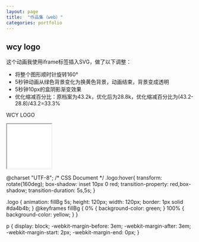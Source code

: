 ```yaml
---
layout: page
title:  "作品集（web）"
categories: portfolio
---
```



## wcy logo

这个动画我使用iframe标签插入SVG，做了以下调整：

- 将整个图形顺时针旋转160°
- 5秒钟动画从绿色背景变化为换黄色背景，动画结束，背景变成透明
- 5秒钟10px的盒阴影渐变效果
- 优化缩减百分比：原档案为43.2k，优化后为28.8k，优化缩减百分比为(43.2-28.8)/43.2=33.3%

<head>
<link rel="stylesheet"  type="text/css">
<meta charset="UTF-8">
<title>WCY logo</title>
</head>

<body>
	<p>WCY LOGO</p>
	<div class="logo">
    <iframe src="wcy_logo.svg" width="120" height="120" >
    </iframe>
 
 @charset "UTF-8";
/* CSS Document */
.logo:hover{
	transform: rotate(160deg);
	box-shadow: inset 10px 0 red;
	transition-property: red,box-shadow;
    transition-duration: 5s,5s;
}

.logo {
    animation: fillBg 5s;
    height: 120px;
    width: 120px;
    border: 1px solid #da4b4b;
} 
@keyframes fillBg { 
  0% { 
  background-color: green; 
  } 
  100% { 
  background-color: yellow; 
  } 
} 

p {
    display: block;
    -webkit-margin-before: 3em;
    -webkit-margin-after: 3em;
    -webkit-margin-start: 2px;
    -webkit-margin-end: 0px;
}
